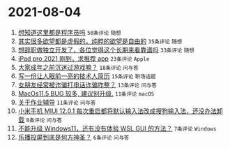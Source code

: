 # 2021-08-04

1. [想知道这里都是程序员吗](https://www.v2ex.com/t/793500) `50条评论` `随想`
1. [其实很多欲望都是虚假的，纯粹的欲望是自由的](https://www.v2ex.com/t/793497) `35条评论` `随想`
1. [想辞职做独立开发了，各位觉得这个长期来看靠谱吗](https://www.v2ex.com/t/793509) `33条评论` `随想`
1. [iPad pro 2021 刚到，求推荐 app](https://www.v2ex.com/t/793510) `23条评论` `Apple`
1. [大家成年之前沉迷过游戏嘛？](https://www.v2ex.com/t/793528) `18条评论` `问与答`
1. [写一份让人眼前一亮的技术人简历](https://www.v2ex.com/t/793498) `15条评论` `职场话题`
1. [女朋友经常被诈骗打电话诈骗咋整？](https://www.v2ex.com/t/793503) `13条评论` `问与答`
1. [MacOs11.5 BUG 较多, 建议别升级.](https://www.v2ex.com/t/793521) `11条评论` `macOS`
1. [关于作业辅导](https://www.v2ex.com/t/793515) `11条评论` `问与答`
1. [小米手机 MIUI 12.0.1 每次重启都将默认输入法改成搜狗输入法，还没办法卸载](https://www.v2ex.com/t/793511) `8条评论` `问与答`
1. [不能升级 Windows11，还有没有体验 WSL GUI 的方法？](https://www.v2ex.com/t/793519) `7条评论` `Windows`
1. [乐播投屏到底是何方神圣？](https://www.v2ex.com/t/793532) `6条评论` `问与答`
